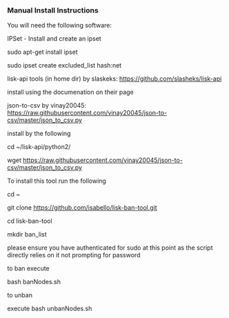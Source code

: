 
### Manual Install Instructions
You will need the following software:

IPSet - Install and create an ipset

sudo apt-get install ipset


sudo ipset create excluded_list hash:net



lisk-api tools (in home dir) by slaskeks: https://github.com/slasheks/lisk-api

install using the documenation on their page



json-to-csv by vinay20045: https://raw.githubusercontent.com/vinay20045/json-to-csv/master/json_to_csv.py

install by the following

cd ~/lisk-api/python2/

wget https://raw.githubusercontent.com/vinay20045/json-to-csv/master/json_to_csv.py



To install this tool run the following

cd ~

git clone https://github.com/isabello/lisk-ban-tool.git

cd lisk-ban-tool

mkdir ban_list


please ensure you have authenticated for sudo at this point as the script directly relies on it not prompting for password

to ban execute

bash banNodes.sh

to unban

execute bash unbanNodes.sh
